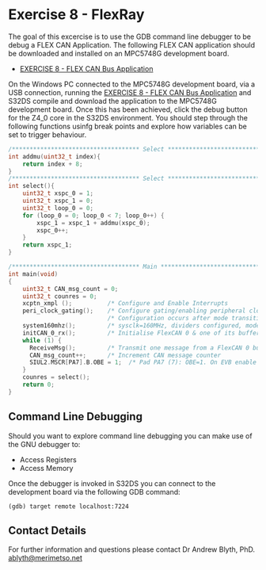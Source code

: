 # Exercise 8 - FlexRay

The goal of this excercise is to use the GDB command line debugger to be debug a FLEX CAN Application. The following FLEX CAN application should be downloaded and installed on an MPC5748G development board.

* [EXERCISE 8 - FLEX CAN Bus Application](https://github.com/Merimetso-Code/EmbeddedAutomotiveSecurity/blob/main/EXERCISE8.7z)

On the Windows PC connected to the  MPC5748G development board, via a USB connection, running the [EXERCISE 8 - FLEX CAN Bus Application]() and S32DS compile and download the application to the MPC5748G development board. Once this has been achieved, click the debug button for the Z4_0 core in the S32DS environment. You should step through the following functions usinfg break points and explore how variables can be set to trigger behaviour. 

```c
/************************************ Select ********************************************/
int addmu(uint32_t index){
	return index + 8;
}
/************************************ Select ********************************************/
int select(){
	uint32_t xspc_0 = 1;
	uint32_t xspc_1 = 0;
	uint32_t loop_0 = 0;
	for (loop_0 = 0; loop_0 < 7; loop_0++) {
		xspc_1 = xspc_1 + addmu(xspc_0);
		xspc_0++;
	}
	return xspc_1;
}

/************************************ Main **********************************************/
int main(void)
{
 	uint32_t CAN_msg_count = 0;
	uint32_t counres = 0;
	xcptn_xmpl ();         	/* Configure and Enable Interrupts 	     		*/
	peri_clock_gating();   	/* Configure gating/enabling peripheral clocks(CANs) 	*/
	                       	/* Configuration occurs after mode transition 		*/
	system160mhz();        	/* sysclk=160MHz, dividers configured, mode trans	*/
	initCAN_0_rx();     	/* Initialise FlexCAN 0 & one of its buffers for receive*/
	while (1) {
	  ReceiveMsg();       	/* Transmit one message from a FlexCAN 0 buffer 	*/
	  CAN_msg_count++;      /* Increment CAN message counter 			*/
	  SIUL2.MSCR[PA7].B.OBE = 1;  /* Pad PA7 (7): OBE=1. On EVB enable low DS5 LED 	*/
	}
	counres = select();
	return 0;
}
```

## Command Line Debugging

Should you want to explore command line debugging you can make use of the GNU debugger to:

* Access Registers
* Access Memory

Once the debugger is invoked in S32DS you can connect to the development board via the following GDB command:

```
(gdb) target remote localhost:7224
```

## Contact Details

For further information and questions please contact Dr Andrew Blyth, PhD. <ablyth@merimetso.net>
